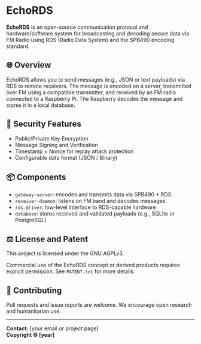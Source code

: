 # EchoRDS

**EchoRDS** is an open-source communication protocol and hardware/software system
for broadcasting and decoding secure data via FM Radio using RDS (Radio Data System)
and the SPB490 encoding standard.

## 🌐 Overview

EchoRDS allows you to send messages (e.g., JSON or text payloads) via RDS to remote receivers.
The message is encoded on a server, transmitted over FM using a compatible transmitter,
and received by an FM radio connected to a Raspberry Pi. The Raspberry decodes the message
and stores it in a local database.

## 🔐 Security Features

- Public/Private Key Encryption
- Message Signing and Verification
- Timestamp + Nonce for replay attack protection
- Configurable data format (JSON / Binary)

## 📦 Components

- `gateway-server`: encodes and transmits data via SPB490 + RDS
- `receiver-daemon`: listens on FM band and decodes messages
- `rds-driver`: low-level interface to RDS-capable hardware
- `database`: stores received and validated payloads (e.g., SQLite or PostgreSQL)

## ⚖️ License and Patent

This project is licensed under the GNU AGPLv3.

Commercial use of the EchoRDS concept or derived products requires explicit permission.
See `PATENT.txt` for more details.

## 🤝 Contributing

Pull requests and issue reports are welcome.
We encourage open research and humanitarian use.

---

**Contact:** [your email or project page]  
**Copyright © [year]**
